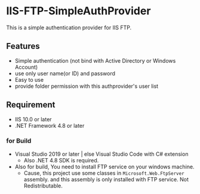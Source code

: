 # IIS-FTP-SimpleAuthProvider
This is a simple authentication provider for IIS FTP.

## Features
- Simple authentication (not bind with Active Directory or Windows Account)
- use only user name(or ID) and password
- Easy to use
- provide folder permission with this authprovider's user list

## Requirement
- IIS 10.0 or later
- .NET Framework 4.8 or later
### for Build
- Visual Studio 2019 or later | else Visual Studio Code with C# extension
    - Also .NET 4.8 SDK is required.
- Also for build, You need to install FTP service on your windows machine.
    - Cause, this project use some classes in `Microsoft.Web.FtpServer` assembly.
      and this assembly is only installed with FTP service. Not Redistributable.
